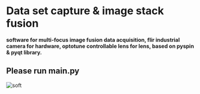 # Data set capture & image stack fusion
**software for multi-focus image fusion data acquisition, flir industrial camera for hardware, optotune controllable lens for lens, based on pyspin & pyqt library.**
## Please run main.py
![soft](https://user-images.githubusercontent.com/113503163/231197805-21a6a06e-a385-4869-92ca-165cf6c9e887.png)
